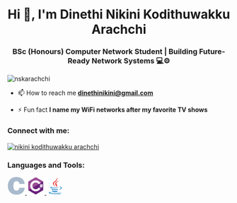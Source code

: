 <h1 align="center">Hi 👋, I'm Dinethi Nikini Kodithuwakku Arachchi</h1>
<h3 align="center">BSc (Honours) Computer Network Student | Building Future-Ready Network Systems 💻⚙️</h3>

<p align="left"> <img src="https://komarev.com/ghpvc/?username=nskarachchi&label=Profile%20views&color=0e75b6&style=flat" alt="nskarachchi" /> </p>

- 📫 How to reach me **dinethinikini@gmail.com**

- ⚡ Fun fact **I name my WiFi networks after my favorite TV shows**

<h3 align="left">Connect with me:</h3>
<p align="left">
<a href="https://linkedin.com/in/nikini kodithuwakku arachchi" target="blank"><img align="center" src="https://raw.githubusercontent.com/rahuldkjain/github-profile-readme-generator/master/src/images/icons/Social/linked-in-alt.svg" alt="nikini kodithuwakku arachchi" height="30" width="40" /></a>
</p>

<h3 align="left">Languages and Tools:</h3>
<p align="left"> <a href="https://www.cprogramming.com/" target="_blank" rel="noreferrer"> <img src="https://raw.githubusercontent.com/devicons/devicon/master/icons/c/c-original.svg" alt="c" width="40" height="40"/> </a> <a href="https://www.w3schools.com/cs/" target="_blank" rel="noreferrer"> <img src="https://raw.githubusercontent.com/devicons/devicon/master/icons/csharp/csharp-original.svg" alt="csharp" width="40" height="40"/> </a> <a href="https://www.java.com" target="_blank" rel="noreferrer"> <img src="https://raw.githubusercontent.com/devicons/devicon/master/icons/java/java-original.svg" alt="java" width="40" height="40"/> </a> </p>
